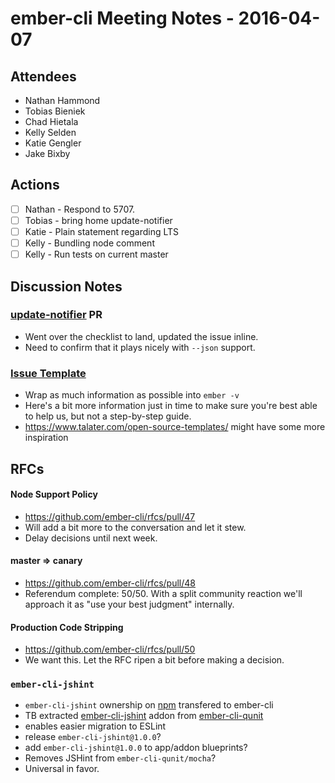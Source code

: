 # ember-cli Meeting Notes - 2016-04-07

## Attendees

- Nathan Hammond
- Tobias Bieniek
- Chad Hietala
- Kelly Selden
- Katie Gengler
- Jake Bixby

## Actions

- [ ] Nathan - Respond to 5707.
- [ ] Tobias - bring home update-notifier
- [ ] Katie - Plain statement regarding LTS
- [ ] Kelly - Bundling node comment
- [ ] Kelly - Run tests on current master

## Discussion Notes

### [update-notifier](https://github.com/ember-cli/ember-cli/pull/5661) PR

- Went over the checklist to land, updated the issue inline.
- Need to confirm that it plays nicely with `--json` support.

### [Issue Template](https://github.com/ember-cli/ember-cli/pull/5707)

- Wrap as much information as possible into `ember -v`
- Here's a bit more information just in time to make sure you're best able to help us, but not a step-by-step guide.
- https://www.talater.com/open-source-templates/ might have some more inspiration

## RFCs

#### Node Support Policy

- https://github.com/ember-cli/rfcs/pull/47
- Will add a bit more to the conversation and let it stew.
- Delay decisions until next week.

#### master => canary

- https://github.com/ember-cli/rfcs/pull/48
- Referendum complete: 50/50. With a split community reaction we'll approach it as "use your best judgment" internally.

#### Production Code Stripping

- https://github.com/ember-cli/rfcs/pull/50
- We want this. Let the RFC ripen a bit before making a decision.

### `ember-cli-jshint`

- `ember-cli-jshint` ownership on [npm](https://www.npmjs.com/package/ember-cli-jshint) transfered to ember-cli
- TB extracted [ember-cli-jshint](https://github.com/Turbo87/ember-cli-jshint) addon from [ember-cli-qunit](https://github.com/ember-cli/ember-cli-qunit)
- enables easier migration to ESLint
- release `ember-cli-jshint@1.0.0`?
- add `ember-cli-jshint@1.0.0` to app/addon blueprints?
- Removes JSHint from `ember-cli-qunit/mocha`?
- Universal in favor.